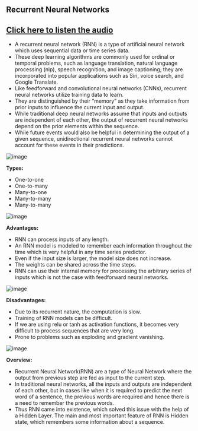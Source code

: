 ## Recurrent Neural Networks
## [Click here to listen the audio](https://drive.google.com/file/d/1xbXWSij5Se2gxDcpDUp4cN3Pn0QXSQVN/view?usp=sharing)

- A recurrent neural network (RNN) is a type of artificial neural network which uses sequential data or time series data. 
- These deep learning algorithms are commonly used for ordinal or temporal problems, such as language translation, natural language processing (nlp), speech recognition, and image captioning; they are incorporated into popular applications such as Siri, voice search, and Google Translate. 
- Like feedforward and convolutional neural networks (CNNs), recurrent neural networks utilize training data to learn. 
- They are distinguished by their “memory” as they take information from prior inputs to influence the current input and output. 
- While traditional deep neural networks assume that inputs and outputs are independent of each other, the output of recurrent neural networks depend on the prior elements within the sequence. 
- While future events would also be helpful in determining the output of a given sequence, unidirectional recurrent neural networks cannot account for these events in their predictions.

![image](https://user-images.githubusercontent.com/79050917/143831085-0086ac65-7406-4d53-9bef-48e246b7bdd7.png)

**Types:** 
- One-to-one
- One-to-many
- Many-to-one
- Many-to-many
- Many-to-many

![image](https://user-images.githubusercontent.com/79050917/143831240-69c840fc-5d87-4056-8b7f-a5a31632eb61.png)


**Advantages:**
- RNN can process inputs of any length.
- An RNN model is modeled to remember each information throughout the time which is very helpful in any time series predictor.
- Even if the input size is larger, the model size does not increase.
- The weights can be shared across the time steps.
- RNN can use their internal memory for processing the arbitrary series of inputs which is not the case with feedforward neural networks.

![image](https://user-images.githubusercontent.com/79050917/143831131-f71ecdb1-72e0-41bb-9554-46c46c078a3b.png)

**Disadvantages:**
- Due to its recurrent nature, the computation is slow.
- Training of RNN models can be difficult.
- If we are using relu or tanh as activation functions, it becomes very difficult to process sequences that are very long.
- Prone to problems such as exploding and gradient vanishing.

![image](https://user-images.githubusercontent.com/79050917/143831165-aac868be-b72d-4a43-8718-d9594411cc7e.png)

**Overview:**
- Recurrent Neural Network(RNN) are a type of Neural Network where the output from previous step are fed as input to the current step. 
- In traditional neural networks, all the inputs and outputs are independent of each other, but in cases like when it is required to predict the next word of a sentence, the previous words are required and hence there is a need to remember the previous words. 
- Thus RNN came into existence, which solved this issue with the help of a Hidden Layer. The main and most important feature of RNN is Hidden state, which remembers some information about a sequence.

